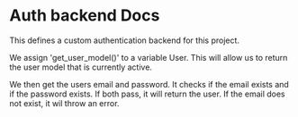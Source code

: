 # Auth backend Docs

This defines a custom authentication backend for this project.

We assign 'get_user_model()' to a variable User. This will allow us to return the user model that is currently active.

We then get the users email and password. It checks if the email exists and if the password exists. If both pass, it will return the user. If the email does not exist, it wil throw an error.
